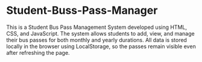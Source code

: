 # Student-Buss-Pass-Manager
This is a Student Bus Pass Management System developed using HTML, CSS, and JavaScript. The system allows students to add, view, and manage their bus passes for both monthly and yearly durations. All data is stored locally in the browser using LocalStorage, so the passes remain visible even after refreshing the page.
